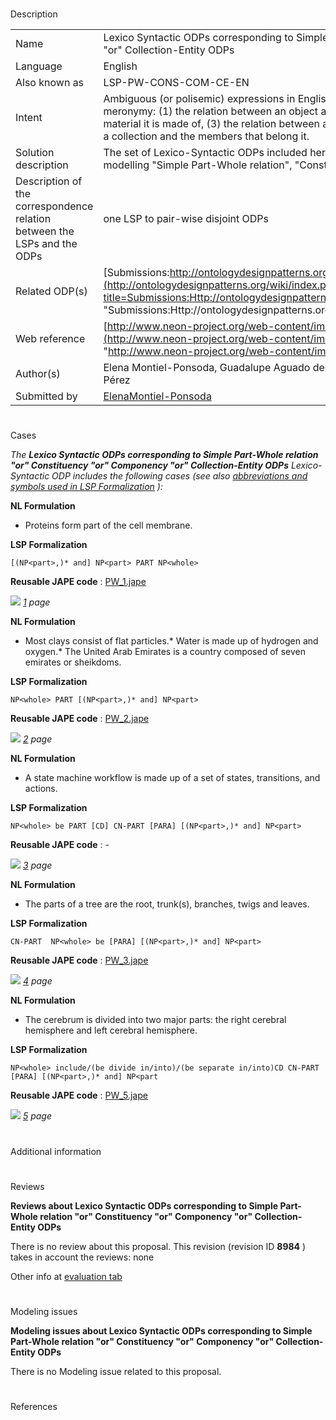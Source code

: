 # 

 Description




|  |  |
| --- | --- |
|  Name  |  Lexico Syntactic ODPs corresponding to Simple Part-Whole relation "or" Constituency "or" Componency "or" Collection-Entity ODPs  |
|  Language  |  English  |
|  Also known as  |  LSP-PW-CONS-COM-CE-EN  |
|  Intent  |  Ambiguous (or polisemic) expressions in English that can state for different types of relations of meronymy: (1) the relation between an object and its parts, (2) the relation between an object and the material it is made of, (3) the relation between an objects and its proper parts, or (4) the relations between a collection and the members that belong it.  |
|  Solution description  |  The set of Lexico-Syntactic ODPs included here have a correspondence to four Content ODPs for modelling "Simple Part-Whole relation", "Constituency", "Componency" or "Collection-Entity".  |
|  Description of the correspondence relation between the LSPs and the ODPs  |  one LSP to pair-wise disjoint ODPs  |
|  Related ODP(s)  | [Submissions:http://ontologydesignpatterns.org/wiki/Submissions:ContentOPs](http://ontologydesignpatterns.org/wiki/index.php?title=Submissions:Http://ontologydesignpatterns.org/wiki/Submissions:ContentOPs&action=edit&redlink=1 "Submissions:Http://ontologydesignpatterns.org/wiki/Submissions:ContentOPs (not yet written)")  |
|  Web reference  | [http://www.neon-project.org/web-content/images/Publications/neon\_2008\_d2.5.1.pdf](http://www.neon-project.org/web-content/images/Publications/neon_2008_d2.5.1.pdf "http://www.neon-project.org/web-content/images/Publications/neon_2008_d2.5.1.pdf")  |
|  Author(s)  |  Elena Montiel-Ponsoda, Guadalupe Aguado de Cea, Mari Carmen Suárez-Figueroa, Asunción Gómez-Pérez  |
|  Submitted by  | [ElenaMontiel-Ponsoda](../User/ElenaMontiel-Ponsoda "User:ElenaMontiel-Ponsoda")  |



  





# 

 Cases



_The
 __Lexico Syntactic ODPs corresponding to Simple Part-Whole relation "or" Constituency "or" Componency "or" Collection-Entity ODPs__ 
 Lexico-Syntactic ODP includes the following cases (see also
 [abbreviations and symbols used in LSP Formalization](../Community/LSPSymbols "Community:LSPSymbols") 
 ):_ 




  







__NL Formulation__ 



* Proteins form part of the cell membrane.


__LSP Formalization__ 




```
[(NP<part>,)* and] NP<part> PART NP<whole>

```


__Reusable JAPE code__ 
 :
 [PW\_1.jape](../images/d/db/PW_1.jape "PW 1.jape") 






[![](../../../../../images/thumb/8/87/ArrowRight.gif/11px-ArrowRight.gif)](../Image/ArrowRight.gif "ArrowRight.gif")
_[1](Submissions%253ALexico_Syntactic_ODPs_corresponding_to_Simple_Part-Whole_relation_%2522or%2522_Constituency_%2522or%2522_Componency_%2522or%2522_Collection-Entity_ODPs/1.html "Submissions:Lexico Syntactic ODPs corresponding to Simple Part-Whole relation \"or\" Constituency \"or\" Componency \"or\" Collection-Entity ODPs/1") 
 page_ 






__NL Formulation__ 



* Most clays consist of flat particles.* Water is made up of hydrogen and oxygen.* The United Arab Emirates is a country composed of seven emirates or sheikdoms.


__LSP Formalization__ 




```
NP<whole> PART [(NP<part>,)* and] NP<part>

```


__Reusable JAPE code__ 
 :
 [PW\_2.jape](../images/8/89/PW_2.jape "PW 2.jape") 






[![](../../../../../images/thumb/8/87/ArrowRight.gif/11px-ArrowRight.gif)](../Image/ArrowRight.gif "ArrowRight.gif")
_[2](Submissions%253ALexico_Syntactic_ODPs_corresponding_to_Simple_Part-Whole_relation_%2522or%2522_Constituency_%2522or%2522_Componency_%2522or%2522_Collection-Entity_ODPs/2.html "Submissions:Lexico Syntactic ODPs corresponding to Simple Part-Whole relation \"or\" Constituency \"or\" Componency \"or\" Collection-Entity ODPs/2") 
 page_ 






__NL Formulation__ 



* A state machine workflow is made up of a set of states, transitions, and actions.


__LSP Formalization__ 




```
NP<whole> be PART [CD] CN-PART [PARA] [(NP<part>,)* and] NP<part>

```


__Reusable JAPE code__ 
 : -
 





[![](../../../../../images/thumb/8/87/ArrowRight.gif/11px-ArrowRight.gif)](../Image/ArrowRight.gif "ArrowRight.gif")
_[3](Submissions%253ALexico_Syntactic_ODPs_corresponding_to_Simple_Part-Whole_relation_%2522or%2522_Constituency_%2522or%2522_Componency_%2522or%2522_Collection-Entity_ODPs/3.html "Submissions:Lexico Syntactic ODPs corresponding to Simple Part-Whole relation \"or\" Constituency \"or\" Componency \"or\" Collection-Entity ODPs/3") 
 page_ 






__NL Formulation__ 



* The parts of a tree are the root, trunk(s), branches, twigs and leaves.


__LSP Formalization__ 




```
CN-PART  NP<whole> be [PARA] [(NP<part>,)* and] NP<part>

```


__Reusable JAPE code__ 
 :
 [PW\_3.jape](../images/4/48/PW_3.jape "PW 3.jape") 






[![](../../../../../images/thumb/8/87/ArrowRight.gif/11px-ArrowRight.gif)](../Image/ArrowRight.gif "ArrowRight.gif")
_[4](Submissions%253ALexico_Syntactic_ODPs_corresponding_to_Simple_Part-Whole_relation_%2522or%2522_Constituency_%2522or%2522_Componency_%2522or%2522_Collection-Entity_ODPs/4.html "Submissions:Lexico Syntactic ODPs corresponding to Simple Part-Whole relation \"or\" Constituency \"or\" Componency \"or\" Collection-Entity ODPs/4") 
 page_ 






__NL Formulation__ 



* The cerebrum is divided into two major parts: the right cerebral hemisphere and left cerebral hemisphere.


__LSP Formalization__ 




```
NP<whole> include/(be divide in/into)/(be separate in/into)CD CN-PART [PARA] [(NP<part>,)* and] NP<part

```


__Reusable JAPE code__ 
 :
 [PW\_5.jape](../images/7/7a/PW_5.jape "PW 5.jape") 






[![](../../../../../images/thumb/8/87/ArrowRight.gif/11px-ArrowRight.gif)](../Image/ArrowRight.gif "ArrowRight.gif")
_[5](Submissions%253ALexico_Syntactic_ODPs_corresponding_to_Simple_Part-Whole_relation_%2522or%2522_Constituency_%2522or%2522_Componency_%2522or%2522_Collection-Entity_ODPs/5.html "Submissions:Lexico Syntactic ODPs corresponding to Simple Part-Whole relation \"or\" Constituency \"or\" Componency \"or\" Collection-Entity ODPs/5") 
 page_ 




# 

 Additional information



# 

 Reviews




__Reviews about Lexico Syntactic ODPs corresponding to Simple Part-Whole relation "or" Constituency "or" Componency "or" Collection-Entity ODPs__ 


 There is no review about this proposal.
This revision (revision ID
 __8984__ 
 ) takes in account the reviews: none
 



 Other info at
 [evaluation tab](http://ontologydesignpatterns.org/wiki/index.php?title=Submissions:Lexico_Syntactic_ODPs_corresponding_to_Simple_Part-Whole_relation_%22or%22_Constituency_%22or%22_Componency_%22or%22_Collection-Entity_ODPs&action=evaluation "http://ontologydesignpatterns.org/wiki/index.php?title=Submissions:Lexico_Syntactic_ODPs_corresponding_to_Simple_Part-Whole_relation_%22or%22_Constituency_%22or%22_Componency_%22or%22_Collection-Entity_ODPs&action=evaluation") 





  





# 

 Modeling issues




__Modeling issues about Lexico Syntactic ODPs corresponding to Simple Part-Whole relation "or" Constituency "or" Componency "or" Collection-Entity ODPs__ 


 There is no Modeling issue related to this proposal.
 




  





# 

 References